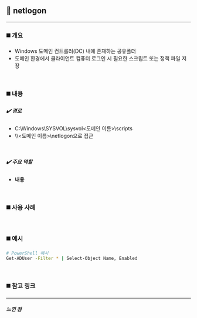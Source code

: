 ## 📌 netlogon

---

### ◼️ 개요
- Windows 도메인 컨트롤러(DC) 내에 존재하는 공유폴더
- 도메인 환경에서 클라이언트 컴퓨터 로그인 시 필요한 스크립트 또는 정책 파일 저장

<br>

### ◼️ 내용
##### ✔️ 경로
- C:\Windows\SYSVOL\sysvol\<도메인 이름>\scripts
- \\\\<도메인 이름>\netlogon으로 접근

<br>

##### ✔️ 주요 역할


- **내용**

<br>

### ◼️ 사용 사례

<br>

### ◼️ 예시

```bash
# PowerShell 예시
Get-ADUser -Filter * | Select-Object Name, Enabled
```

<br>

### ◼️ 참고 링크

---
##### 느낀 점
